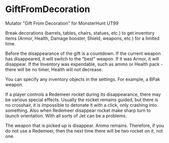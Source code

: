 # GiftFromDecoration
Mutator "Gift From Decoration" for MonsterHunt UT99

Break decorations (barrels, tables, chairs, statues, etc.) to get inventory items (Armor, Health, Damage booster, Shield, weapons, etc.) for a limited time.

Before the disappearance of the gift is a countdown.
If the current weapon has disappeared, it will switch to the "best" weapon.
If it was Armor, it will disappear.
If the Inventory was expendable, such as ammo or Health pack - there will be no timer, Health will not decrease.

You can specify any inventory objects in the settings. For example, a BPak weapon.

If a player controls a Redemeer rocket during its disappearance, there may be various special effects.
Usually the rocket remains guided, but there is no crosshair, it is impossible to detonate it with a click, only crashing into something.
Also when Redemeer disappear rocket make sharp turn to launch orientation.
With all sorts of Jet can be a problems.

The weapon that is picked up is disappear. Ammo remains.
Therefore, if you do not use a Redemeer, then the next time there will be two rocket on it, not one.
